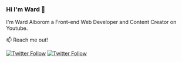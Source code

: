 ### Hi I'm Ward 👋
I'm Ward Alborom a Front-end Web Developer and Content Creator on Youtube.


📫 Reach me out! 
<p align="left">
   <a href="https://twitter.com/ileaderx"><img alt="Twitter Follow" src="https://img.shields.io/twitter/follow/ileaderx?style=for-the-badge&color=09f&labelColor=black&logo=twitter&label=@ileaderx"></a>
   <a href="https://instagram.com/wb7_"><img alt="Twitter Follow" src="https://img.shields.io/instagram/follow/wb7_?style=for-the-badge&color=09f&labelColor=black&logo=twitter&label=@wb7_"></a>
 </p>

<!--
**ileaderx/ileaderx** is a ✨ _special_ ✨ repository because its `README.md` (this file) appears on your GitHub profile.

Here are some ideas to get you started:

- 🔭 I’m currently working on ...
- 🌱 I’m currently learning ...
- 👯 I’m looking to collaborate on ...
- 🤔 I’m looking for help with ...
- 💬 Ask me about ...

- 😄 Pronouns: ...
- ⚡ Fun fact: ...
-->
